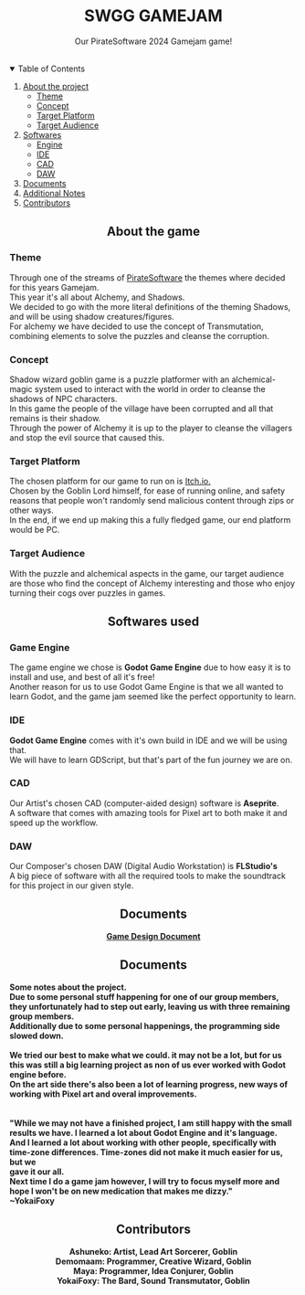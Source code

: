 <h1 align="center">SWGG GAMEJAM</h1>
<p align="center">
  Our PirateSoftware 2024 Gamejam game!
</p>
<br>

<!-- TABLE OF CONTENTS -->
<details open="open">
  <summary>Table of Contents</summary>
    <ol>
      <li>
        <a href="#About">About the project</a>
        <ul>
          <li><a href="#Theme">Theme</a></li>
          <li><a href="#Concept">Concept</a></li>
          <li><a href="#Platform">Target Platform</a></li>
          <li><a href="#Audience">Target Audience</a></li>
        </ul>
      </li>
      <li>
        <a href="#Softwares">Softwares</a>
        <ul>
          <li><a href="#Engine">Engine</a></li>
          <li><a href="#IDE">IDE</a></li>
          <li><a href="#CAD">CAD</a></li>
          <li><a href="#DAW">DAW</a></li>
        </ul>
      </li>
      <li><a href="#Documents">Documents</a></li>
      <li><a href="#Notes">Additional Notes</a></li>
      <li><a href="#Contributors">Contributors</a></li>
    </ol>

<div id="About">
  <h2 align="center">About the game</h2>
  <div id="Theme">
    <h3 align="left">Theme</h3>
    <p>
      Through one of the streams of <a href="https://www.twitch.tv/piratesoftware">PirateSoftware</a> the themes where decided for this years Gamejam.<br>
      This year it's all about Alchemy, and Shadows.<br>
      We decided to go with the more literal definitions of the theming Shadows, and will be using shadow creatures/figures.<br>
      For alchemy we have decided to use the concept of Transmutation, combining elements to solve the puzzles and cleanse the corruption.<br>
    </p>
  </div>
  <div id="Concept">
    <h3 align="left">Concept</h3>
    <p>
      Shadow wizard goblin game is a puzzle platformer with an alchemical-magic system used to interact with the world in order to cleanse the shadows of NPC characters.<br>
      In this game the people of the village have been corrupted and all that remains is their shadow. <br>
      Through the power of Alchemy it is up to the player to cleanse the villagers and stop the evil source that caused this. <br>
    </p>
  </div>
  <div id="Platform">
    <h3 align="left">Target Platform</h3>
    <p>
      The chosen platform for our game to run on is <a href="https://itch.io/">Itch.io.</a><br>
      Chosen by the Goblin Lord himself, for ease of running online, and safety reasons that people won't randomly send malicious content through zips or other ways.<br>
      In the end, if we end up making this a fully fledged game, our end platform would be PC.<br>
    </p>
  </div>
  <div id="Audience">
    <h3 align="left">Target Audience</h3>
    <p>
      With the puzzle and alchemical aspects in the game, our target audience are those who find the concept of Alchemy interesting and those who enjoy turning their cogs over puzzles in games.<br>
    </p>
  </div>
</div>


<div id="Softwares">
  <h2 align="center">Softwares used</h2>
  <div id="Engine">
    <h3 align="left">Game Engine</h3>
    <p>
      The game engine we chose is <b>Godot Game Engine</b> due to how easy it is to install and use, and best of all it's free!<br>
      Another reason for us to use Godot Game Engine is that we all wanted to learn Godot, and the game jam seemed like the perfect opportunity to learn. <br>
    </p>
  </div>
  <div id="IDE">
    <h3 align="left">IDE</h3>
    <p>
      <b>Godot Game Engine</b> comes with it's own build in IDE and we will be using that.<br>
      We will have to learn GDScript, but that's part of the fun journey we are on.<br>
    </p>
  </div>
  <div id="CAD">
    <h3 align="left">CAD</h3>
    <p>
      Our Artist's chosen CAD (computer-aided design) software is <b>Aseprite</b>. <br>
      A software that comes with amazing tools for Pixel art to both make it and speed up the workflow. <br>
    </p>
  </div>
  <div id="DAW">
    <h3 align="left">DAW</h3>
    <p>
      Our Composer's chosen DAW (Digital Audio Workstation) is <b>FLStudio's</b><br>
      A big piece of software with all the required tools to make the soundtrack for this project in our given style.<br>
    </p>
  </div>
</div>

<div id="Documents">
  <h2 align="center">Documents</h2>
  <b><p align="center">
  <a href="https://docs.google.com/document/d/1Yix87-nrvvnstWfgGRYGri3a5p2AtzkkdVjP1ZT4ILI/edit">Game Design Document</a>
  </p></b>
</div>

<div id="Notes">
  <h2 align="center">Documents</h2>
  <b><p align="left">
  Some notes about the project.<br>
    Due to some personal stuff happening for one of our group members, they unfortunately had to step out early, leaving us with three remaining group members.<br>
    Additionally due to some personal happenings, the programming side slowed down.<br>
    <br>
    We tried our best to make what we could. it may not be a lot, but for us this was still a big learning project as non of us ever worked with Godot engine before.<br>
    On the art side there's also been a lot of learning progress, new ways of working with Pixel art and overal improvements.<br>
    <br>
    <br>
    "While we may not have a finished project, I am still happy with the small results we have. I learned a lot about Godot Engine and it's language.<br>
    And I learned a lot about working with other people, specifically with time-zone differences. Time-zones did not make it much easier for us, but we <br>
    gave it our all.<br>
    Next time I do a game jam however, I will try to focus myself more and hope I won't be on new medication that makes me dizzy."<br>
    ~YokaiFoxy<br>
  </p></b>
</div>

<div id="Contributors">
  <h2 align="center">Contributors</h2>
  <b><p align="center">
  Ashuneko: Artist, Lead Art Sorcerer, Goblin <br>
  Demomaam: Programmer, Creative Wizard, Goblin <br>
  Maya: Programmer, Idea Conjurer, Goblin <br>
  YokaiFoxy: The Bard, Sound Transmutator, Goblin <br>
  </p></b>
</div>
